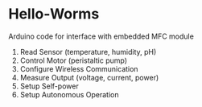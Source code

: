 # Hello-Worms

Arduino code for interface with embedded MFC module

1. Read Sensor (temperature, humidity, pH)
2. Control Motor (peristaltic pump)
3. Configure Wireless Communication
4. Measure Output (voltage, current, power)
5. Setup Self-power
6. Setup Autonomous Operation







